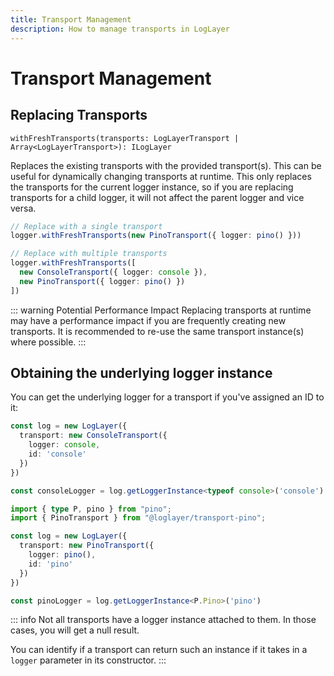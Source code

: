 ```yaml
---
title: Transport Management
description: How to manage transports in LogLayer
---
```


# Transport Management

## Replacing Transports

`withFreshTransports(transports: LogLayerTransport | Array<LogLayerTransport>): ILogLayer`

Replaces the existing transports with the provided transport(s). This can be useful for dynamically changing transports at runtime.
This only replaces the transports for the current logger instance, so if you are replacing transports for a child logger, it will not affect the parent logger
and vice versa.

```typescript
// Replace with a single transport
logger.withFreshTransports(new PinoTransport({ logger: pino() }))

// Replace with multiple transports
logger.withFreshTransports([
  new ConsoleTransport({ logger: console }),
  new PinoTransport({ logger: pino() })
])
```

::: warning Potential Performance Impact
Replacing transports at runtime may have a performance impact if you are frequently creating new transports.
It is recommended to re-use the same transport instance(s) where possible.
:::

## Obtaining the underlying logger instance

You can get the underlying logger for a transport if you've assigned an ID to it:

```typescript
const log = new LogLayer({
  transport: new ConsoleTransport({
    logger: console,
    id: 'console'
  })
})

const consoleLogger = log.getLoggerInstance<typeof console>('console')
```

```typescript
import { type P, pino } from "pino";
import { PinoTransport } from "@loglayer/transport-pino";

const log = new LogLayer({
  transport: new PinoTransport({
    logger: pino(),
    id: 'pino'
  })
})

const pinoLogger = log.getLoggerInstance<P.Pino>('pino')
```

::: info
Not all transports have a logger instance attached to them. In those cases, you will get
a null result.

You can identify if a transport can return such an instance if it takes in a `logger` parameter
in its constructor.
:::